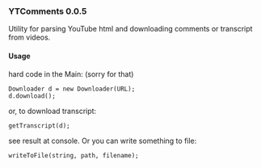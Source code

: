 ### YTComments 0.0.5
Utility for parsing YouTube html and downloading comments or transcript from videos.

#### Usage

hard code in the Main:  (sorry for that)

```
Downloader d = new Downloader(URL);
d.download();
```
or, to download transcript:

```
getTranscript(d);
```

see result at console. Or you can write something to file:

```
writeToFile(string, path, filename);
```
